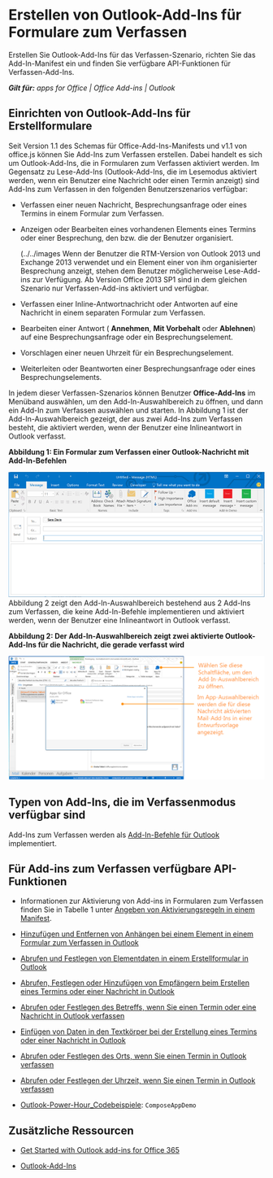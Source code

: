 ﻿
# Erstellen von Outlook-Add-Ins für Formulare zum Verfassen
Erstellen Sie Outlook-Add-Ins für das Verfassen-Szenario, richten Sie das Add-In-Manifest ein und finden Sie verfügbare API-Funktionen für Verfassen-Add-Ins.

 _**Gilt für:** apps for Office | Office Add-ins | Outlook_


## Einrichten von Outlook-Add-Ins für Erstellformulare


Seit Version 1.1 des Schemas für Office-Add-Ins-Manifests und v1.1 von office.js können Sie Add-Ins zum Verfassen erstellen. Dabei handelt es sich um Outlook-Add-Ins, die in Formularen zum Verfassen aktiviert werden. Im Gegensatz zu Lese-Add-Ins (Outlook-Add-Ins, die im Lesemodus aktiviert werden, wenn ein Benutzer eine Nachricht oder einen Termin anzeigt) sind Add-Ins zum Verfassen in den folgenden Benutzerszenarios verfügbar:


- Verfassen einer neuen Nachricht, Besprechungsanfrage oder eines Termins in einem Formular zum Verfassen.
    
- Anzeigen oder Bearbeiten eines vorhandenen Elements eines Termins oder einer Besprechung, den bzw. die der Benutzer organisiert.
    
    (../../images  Wenn der Benutzer die RTM-Version von Outlook 2013 und Exchange 2013 verwendet und ein Element einer von ihm organisierter Besprechung anzeigt, stehen dem Benutzer möglicherweise Lese-Add-ins zur Verfügung. Ab Version Office 2013 SP1 sind in dem gleichen Szenario nur Verfassen-Add-ins aktiviert und verfügbar.
- Verfassen einer Inline-Antwortnachricht oder Antworten auf eine Nachricht in einem separaten Formular zum Verfassen.
    
- Bearbeiten einer Antwort ( **Annehmen**,  **Mit Vorbehalt** oder **Ablehnen**) auf eine Besprechungsanfrage oder ein Besprechungselement.
    
- Vorschlagen einer neuen Uhrzeit für ein Besprechungselement.
    
- Weiterleiten oder Beantworten einer Besprechungsanfrage oder eines Besprechungselements.
    
In jedem dieser Verfassen-Szenarios können Benutzer  **Office-Add-Ins** im Menüband auswählen, um den Add-In-Auswahlbereich zu öffnen, und dann ein Add-In zum Verfassen auswählen und starten. In Abbildung 1 ist der Add-In-Auswahlbereich gezeigt, der aus zwei Add-Ins zum Verfassen besteht, die aktiviert werden, wenn der Benutzer eine Inlineantwort in Outlook verfasst.


**Abbildung 1: Ein Formular zum Verfassen einer Outlook-Nachricht mit Add-In-Befehlen**

![Shows an Outlook compose form with add-in commands.](../../images/583023e6-0534-4f17-9791-b91aa8bff07e.png)Abbildung 2 zeigt den Add-In-Auswahlbereich bestehend aus 2 Add-Ins zum Verfassen, die keine Add-In-Befehle implementieren und aktiviert werden, wenn der Benutzer eine Inlineantwort in Outlook verfasst.


**Abbildung 2: Der Add-In-Auswahlbereich zeigt zwei aktivierte Outlook-Add-Ins für die Nachricht, die gerade verfasst wird**

![Für erstelltes Element aktivierte Vorlagen-E-Mail-App](../../images/mod_off15_MailApps_TemplatesAppSelectionPane.png)


## Typen von Add-Ins, die im Verfassenmodus verfügbar sind


Add-Ins zum Verfassen werden als [Add-In-Befehle für Outlook](../outlook/add-in-commands-for-outlook.md) implementiert.


## Für Add-ins zum Verfassen verfügbare API-Funktionen



- Informationen zur Aktivierung von Add-ins in Formularen zum Verfassen finden Sie in Tabelle 1 unter [Angeben von Aktivierungsregeln in einem Manifest](../outlook/manifests/activation-rules.md#specify-activation-rules-in-a-manifest).
    
- [Hinzufügen und Entfernen von Anhängen bei einem Element in einem Formular zum Verfassen in Outlook](../outlook/add-and-remove-attachments-to-an-item-in-a-compose-form.md)
    
- [Abrufen und Festlegen von Elementdaten in einem Erstellformular in Outlook](../outlook/get-and-set-item-data-in-a-compose-form.md)
    
- [Abrufen, Festlegen oder Hinzufügen von Empfängern beim Erstellen eines Termins oder einer Nachricht in Outlook](../outlook/get-set-or-add-recipients.md)
    
- [Abrufen oder Festlegen des Betreffs, wenn Sie einen Termin oder eine Nachricht in Outlook verfassen](../outlook/get-or-set-the-subject.md)
    
- [Einfügen von Daten in den Textkörper bei der Erstellung eines Termins oder einer Nachricht in Outlook](../outlook/insert-data-in-the-body.md)
    
- [Abrufen oder Festlegen des Orts, wenn Sie einen Termin in Outlook verfassen](../outlook/get-or-set-the-location-of-an-appointment.md)
    
- [Abrufen oder Festlegen der Uhrzeit, wenn Sie einen Termin in Outlook verfassen](../outlook/get-or-set-the-time-of-an-appointment.md)
    
- [Outlook-Power-Hour_Codebeispiele](https://github.com/OfficeDev/Outlook-Power-Hour-Code-Samples):  `ComposeAppDemo`
    

## Zusätzliche Ressourcen



- [Get Started with Outlook add-ins for Office 365](https://dev.outlook.com/MailAppsGettingStarted/GetStarted.aspx)
    
- [Outlook-Add-Ins](../outlook/outlook-add-ins.md)
    
